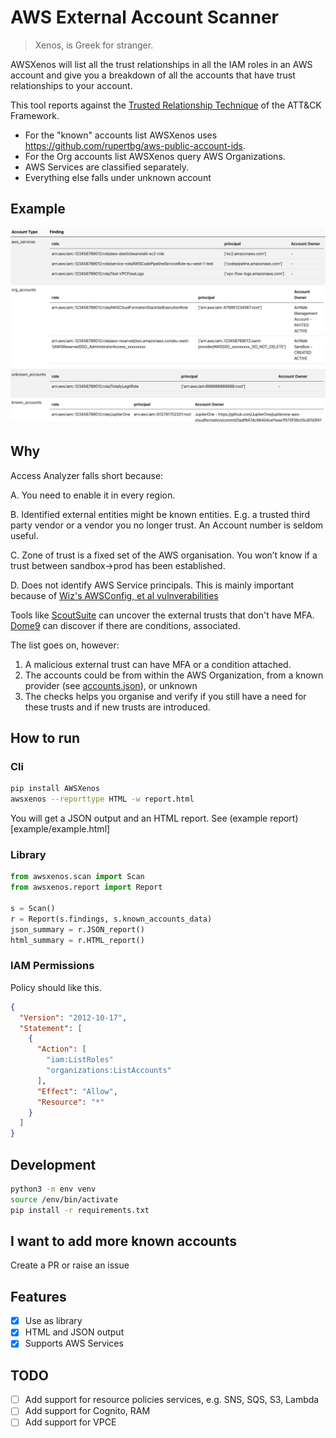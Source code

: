 # AWS External Account Scanner

> Xenos, is Greek for stranger.

AWSXenos will list all the trust relationships in all the IAM roles in an AWS account and give you a breakdown of all the accounts that have trust relationships to your account.

This tool reports against the [Trusted Relationship Technique](https://attack.mitre.org/techniques/T1199/) of the ATT&CK Framework. 

* For the "known" accounts list AWSXenos uses https://github.com/rupertbg/aws-public-account-ids.
* For the Org accounts list AWSXenos query AWS Organizations.
* AWS Services are classified separately.
* Everything else falls under unknown account

## Example
![HTML Report Screenshot](screenshots/report.png)

## Why

Access Analyzer falls short because:

A. You need to enable it in every region. 

B. Identified external entities might be known entities. E.g. a trusted third party vendor or a vendor you no longer trust. An Account number is seldom useful. 

C. Zone of trust is a fixed set of the AWS organisation. You won’t know if a trust between sandbox->prod has been established. 

D. Does not identify AWS Service principals. This is mainly important because of [Wiz's AWSConfig, et al vulnverabilities](http://i.blackhat.com/USA21/Wednesday-Handouts/us-21-Breaking-The-Isolation-Cross-Account-AWS-Vulnerabilities.pdf)


Tools like [ScoutSuite](https://github.com/nccgroup/ScoutSuite/blob/db827e3d8e36e3bc7adcb8c62f2453960353c2ef/ScoutSuite/providers/aws/rules/findings/iam-assume-role-lacks-external-id-and-mfa.json) can uncover the external trusts that don't have MFA.
[Dome9](https://gsl.dome9.com/D9.AWS.IAM.61.html) can discover if there are conditions, associated.

The list goes on, however:
1. A malicious external trust can have MFA or a condition attached.
2. The accounts could be from within the AWS Organization, from a known provider (see [accounts.json](awsxenos/accounts.json)), or unknown
3. The checks helps you organise and verify if you still have a need for these trusts and if new trusts are introduced.


## How to run

### Cli
```sh
pip install AWSXenos
awsxenos --reporttype HTML -w report.html
```
You will get a JSON output and an HTML report.
See (example report)[example/example.html]

### Library

```python
from awsxenos.scan import Scan
from awsxenos.report import Report

s = Scan()
r = Report(s.findings, s.known_accounts_data)
json_summary = r.JSON_report()
html_summary = r.HTML_report()
```

### IAM Permissions

Policy should like this.

```json
{
  "Version": "2012-10-17",
  "Statement": [
    {
      "Action": [
        "iam:ListRoles"
        "organizations:ListAccounts"
      ],
      "Effect": "Allow",
      "Resource": "*"
    }
  ]
}
```

## Development

```sh
python3 -m env venv
source /env/bin/activate
pip install -r requirements.txt
```
## I want to add more known accounts
Create a PR or raise an issue

## Features
- [x] Use as library
- [x] HTML and JSON output 
- [x] Supports AWS Services 
## TODO
- [ ] Add support for resource policies services, e.g. SNS, SQS, S3, Lambda
- [ ] Add support for Cognito, RAM
- [ ] Add support for VPCE